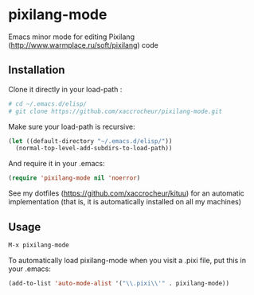 # pixilang-mode

Emacs minor mode for editing Pixilang (http://www.warmplace.ru/soft/pixilang) code

## Installation

Clone it directly in your load-path :

```sh
# cd ~/.emacs.d/elisp/
# git clone https://github.com/xaccrocheur/pixilang-mode.git
```

Make sure your load-path is recursive:

```lisp
(let ((default-directory "~/.emacs.d/elisp/"))
  (normal-top-level-add-subdirs-to-load-path))
```

And require it in your .emacs:

```lisp
(require 'pixilang-mode nil 'noerror)
```

See my dotfiles (https://github.com/xaccrocheur/kituu) for an automatic implementation (that is, it is automatically installed on all my machines)

## Usage

```lisp
M-x pixilang-mode
```

To automatically load pixilang-mode when you visit a .pixi file, put this in your .emacs:

```lisp
(add-to-list 'auto-mode-alist '("\\.pixi\\'" . pixilang-mode))
```
